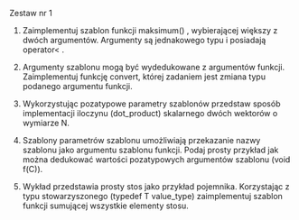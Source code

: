Zestaw nr 1 

1. Zaimplementuj szablon funkcji  maksimum() , wybierającej większy z dwóch argumentów. Argumenty są jednakowego typu i  posiadają operator< . 
 

2. Argumenty szablonu mogą być wydedukowane z argumentów funkcji. Zaimplementuj funkcję convert, której zadaniem jest zmiana typu podanego argumentu funkcji. 
 

3. Wykorzystując pozatypowe parametry szablonów przedstaw sposób implementacji iloczynu (dot_product) skalarnego dwóch wektorów o wymiarze N. 
 

4. Szablony parametrów szablonu umożliwiają przekazanie nazwy szablonu jako argumentu szablonu funkcji. Podaj prosty przykład jak można dedukować wartości pozatypowych argumentów szablonu (void f(C<K>)). 
 

5. Wykład przedstawia prosty stos jako przykład pojemnika. Korzystając z typu stowarzyszonego (typedef T value_type) zaimplementuj szablon funkcji sumującej wszystkie elementy stosu. 